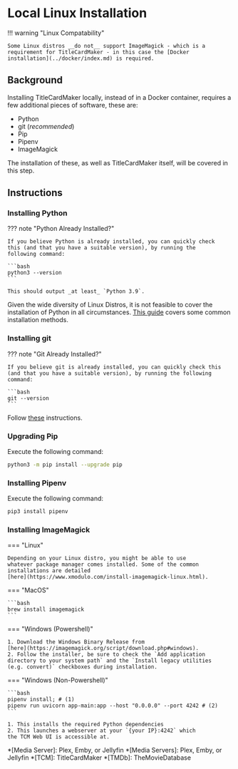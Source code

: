 # Local Linux Installation

!!! warning "Linux Compatability"

    Some Linux distros __do not__ support ImageMagick - which is a
    requirement for TitleCardMaker - in this case the [Docker
    installation](../docker/index.md) is required.

## Background
Installing TitleCardMaker locally, instead of in a Docker container,
requires a few additional pieces of software, these are:

- Python
- git (_recommended_)
- Pip
- Pipenv
- ImageMagick

The installation of these, as well as TitleCardMaker itself, will be
covered in this step.

## Instructions
### Installing Python

??? note "Python Already Installed?"

    If you believe Python is already installed, you can quickly check
    this (and that you have a suitable version), by running the
    following command:

    ```bash
    python3 --version
    ```

    This should output _at least_ `Python 3.9`.

Given the wide diversity of Linux Distros, it is not feasible to cover
the installation of Python in all circumstances. [This
guide](https://realpython.com/installing-python/#how-to-install-python-on-linux)
covers some common installation methods.

### Installing git

??? note "Git Already Installed?"

    If you believe git is already installed, you can quickly check this
    (and that you have a suitable version), by running the following
    command:

    ```bash
    git --version
    ```

Follow [these](https://git-scm.com/download/linux) instructions.

### Upgrading Pip

Execute the following command:

```bash
python3 -m pip install --upgrade pip
```

### Installing Pipenv

Execute the following command:

```bash
pip3 install pipenv
```

### Installing ImageMagick

=== "Linux"

    Depending on your Linux distro, you might be able to use
    whatever package manager comes installed. Some of the common
    installations are detailed
    [here](https://www.xmodulo.com/install-imagemagick-linux.html).

=== "MacOS"

    ```bash
    brew install imagemagick
    ```

=== "Windows (Powershell)"

    1. Download the Windows Binary Release from
    [here](https://imagemagick.org/script/download.php#windows).
    2. Follow the installer, be sure to check the `Add application
    directory to your system path` and the `Install legacy utilities
    (e.g. convert)` checkboxes during installation.

=== "Windows (Non-Powershell)"

    ```bash
    pipenv install; # (1)
    pipenv run uvicorn app-main:app --host "0.0.0.0" --port 4242 # (2)
    ```

    1. This installs the required Python dependencies
    2. This launches a webserver at your `{your IP}:4242` which
    the TCM Web UI is accessible at.

*[Media Server]: Plex, Emby, or Jellyfin
*[Media Servers]: Plex, Emby, or Jellyfin
*[TCM]: TitleCardMaker
*[TMDb]: TheMovieDatabase